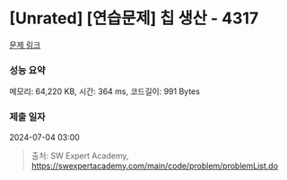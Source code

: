 # [Unrated] [연습문제] 칩 생산 - 4317 

[문제 링크](https://swexpertacademy.com/main/code/problem/problemDetail.do?contestProbId=AWL21nCaM8wDFAUE) 

### 성능 요약

메모리: 64,220 KB, 시간: 364 ms, 코드길이: 991 Bytes

### 제출 일자

2024-07-04 03:00



> 출처: SW Expert Academy, https://swexpertacademy.com/main/code/problem/problemList.do